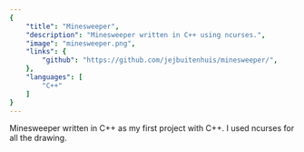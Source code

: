 ```yaml
---
{
	"title": "Minesweeper",
	"description": "Minesweeper written in C++ using ncurses.",
	"image": "minesweeper.png",
	"links": {
		"github": "https://github.com/jejbuitenhuis/minesweeper/",
	},
	"languages": [
		"C++"
	]
}
---
```


Minesweeper written in C++ as my first project with C++. I used ncurses for all the drawing.
